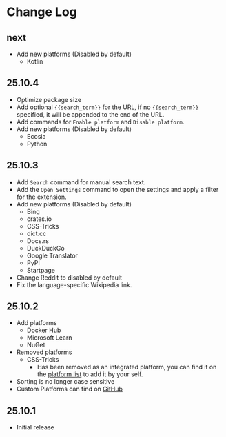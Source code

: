 # Change Log

## next
- Add new platforms (Disabled by default)
  - Kotlin

## 25.10.4
- Optimize package size
- Add optional `{{search_term}}` for the URL, if no `{{search_term}}` specified, it will be appended to the end of the URL.
- Add commands for `Enable platform` and `Disable platform`.
- Add new platforms (Disabled by default)
  - Ecosia
  - Python

## 25.10.3
- Add `Search` command for manual search text.
- Add the `Open Settings` command to open the settings and apply a filter for the extension.
- Add new platforms (Disabled by default)
  - Bing
  - crates.io
  - CSS-Tricks
  - dict.cc
  - Docs.rs
  - DuckDuckGo
  - Google Translator
  - PyPI
  - Startpage
- Change Reddit to disabled by default
- Fix the language-specific Wikipedia link.

## 25.10.2
- Add platforms
  - Docker Hub
  - Microsoft Learn
  - NuGet
- Removed platforms
  - CSS-Tricks
    - Has been removed as an integrated platform, you can find it on the [platform list](https://github.com/saxc/search-on/blob/main/Platforms.md) to add it by your self.
- Sorting is no longer case sensitive
- Custom Platforms can find on [GitHub](https://github.com/saxc/search-on/blob/main/Platforms.md)

## 25.10.1
- Initial release